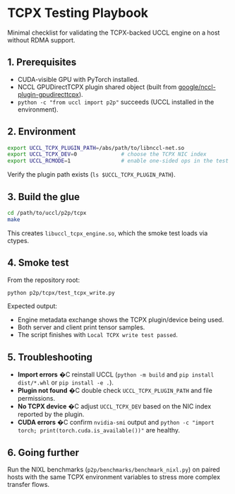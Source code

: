 # TCPX Testing Playbook

Minimal checklist for validating the TCPX-backed UCCL engine on a host without RDMA support.

## 1. Prerequisites
- CUDA-visible GPU with PyTorch installed.
- NCCL GPUDirectTCPX plugin shared object (built from [google/nccl-plugin-gpudirecttcpx](https://github.com/google/nccl-plugin-gpudirecttcpx)).
- `python -c "from uccl import p2p"` succeeds (UCCL installed in the environment).

## 2. Environment
```bash
export UCCL_TCPX_PLUGIN_PATH=/abs/path/to/libnccl-net.so
export UCCL_TCPX_DEV=0              # choose the TCPX NIC index
export UCCL_RCMODE=1                # enable one-sided ops in the test harness
```
Verify the plugin path exists (`ls $UCCL_TCPX_PLUGIN_PATH`).

## 3. Build the glue
```bash
cd /path/to/uccl/p2p/tcpx
make
```
This creates `libuccl_tcpx_engine.so`, which the smoke test loads via ctypes.

## 4. Smoke test
From the repository root:
```bash
python p2p/tcpx/test_tcpx_write.py
```
Expected output:
- Engine metadata exchange shows the TCPX plugin/device being used.
- Both server and client print tensor samples.
- The script finishes with `Local TCPX write test passed`.

## 5. Troubleshooting
- **Import errors** �C reinstall UCCL (`python -m build` and `pip install dist/*.whl` or `pip install -e .`).
- **Plugin not found** �C double check `UCCL_TCPX_PLUGIN_PATH` and file permissions.
- **No TCPX device** �C adjust `UCCL_TCPX_DEV` based on the NIC index reported by the plugin.
- **CUDA errors** �C confirm `nvidia-smi` output and `python -c "import torch; print(torch.cuda.is_available())"` are healthy.

## 6. Going further
Run the NIXL benchmarks (`p2p/benchmarks/benchmark_nixl.py`) on paired hosts with the same TCPX environment variables to stress more complex transfer flows.
